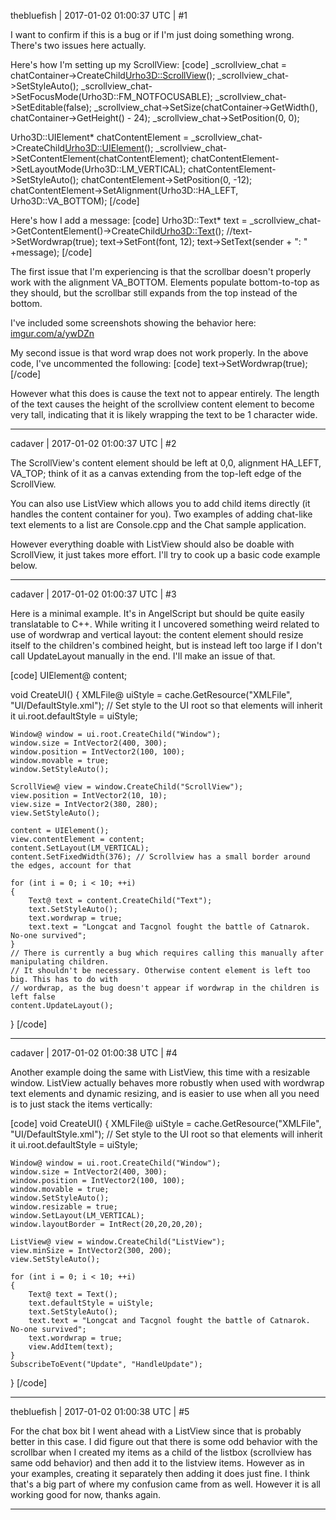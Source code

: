 thebluefish | 2017-01-02 01:00:37 UTC | #1

I want to confirm if this is a bug or if I'm just doing something wrong. There's two issues here actually.

Here's how I'm setting up my ScrollView:
[code]
_scrollview_chat = chatContainer->CreateChild<Urho3D::ScrollView>();
_scrollview_chat->SetStyleAuto();
_scrollview_chat->SetFocusMode(Urho3D::FM_NOTFOCUSABLE);
_scrollview_chat->SetEditable(false);
_scrollview_chat->SetSize(chatContainer->GetWidth(), chatContainer->GetHeight() - 24);
_scrollview_chat->SetPosition(0, 0);

Urho3D::UIElement* chatContentElement = _scrollview_chat->CreateChild<Urho3D::UIElement>();
_scrollview_chat->SetContentElement(chatContentElement);
chatContentElement->SetLayoutMode(Urho3D::LM_VERTICAL);
chatContentElement->SetStyleAuto();
chatContentElement->SetPosition(0, -12);
chatContentElement->SetAlignment(Urho3D::HA_LEFT, Urho3D::VA_BOTTOM);
[/code]

Here's how I add a message:
[code]
Urho3D::Text* text = _scrollview_chat->GetContentElement()->CreateChild<Urho3D::Text>();
//text->SetWordwrap(true);
text->SetFont(font, 12);
text->SetText(sender + ": " +message);
[/code]

The first issue that I'm experiencing is that the scrollbar doesn't properly work with the alignment VA_BOTTOM. Elements populate bottom-to-top as they should, but the scrollbar still expands from the top instead of the bottom.

I've included some screenshots showing the behavior here: [imgur.com/a/ywDZn](http://imgur.com/a/ywDZn)

My second issue is that word wrap does not work properly. In the above code, I've uncommented the following:
[code]
text->SetWordwrap(true);
[/code]

However what this does is cause the text not to appear entirely. The length of the text causes the height of the scrollview content element to become very tall, indicating that it is likely wrapping the text to be 1 character wide.

-------------------------

cadaver | 2017-01-02 01:00:37 UTC | #2

The ScrollView's content element should be left at 0,0, alignment HA_LEFT, VA_TOP; think of it as a canvas extending from the top-left edge of the ScrollView.

You can also use ListView which allows you to add child items directly (it handles the content container for you). Two examples of adding chat-like text elements to a list are Console.cpp and the Chat sample application.

However everything doable with ListView should also be doable with ScrollView, it just takes more effort. I'll try to cook up a basic code example below.

-------------------------

cadaver | 2017-01-02 01:00:37 UTC | #3

Here is a minimal example. It's in AngelScript but should be quite easily translatable to C++. While writing it I uncovered something weird related to use of wordwrap and vertical layout: the content element should resize itself to the children's combined height, but is instead left too large if I don't call UpdateLayout manually in the end. I'll make an issue of that.

[code]
UIElement@ content;

void CreateUI()
{
    XMLFile@ uiStyle = cache.GetResource("XMLFile", "UI/DefaultStyle.xml");
    // Set style to the UI root so that elements will inherit it
    ui.root.defaultStyle = uiStyle;

    Window@ window = ui.root.CreateChild("Window");
    window.size = IntVector2(400, 300);
    window.position = IntVector2(100, 100);
    window.movable = true;
    window.SetStyleAuto();
    
    ScrollView@ view = window.CreateChild("ScrollView");
    view.position = IntVector2(10, 10);
    view.size = IntVector2(380, 280);
    view.SetStyleAuto();
    
    content = UIElement();
    view.contentElement = content;
    content.SetLayout(LM_VERTICAL);
    content.SetFixedWidth(376); // Scrollview has a small border around the edges, account for that

    for (int i = 0; i < 10; ++i)
    {
        Text@ text = content.CreateChild("Text");
        text.SetStyleAuto();
        text.wordwrap = true;
        text.text = "Longcat and Tacgnol fought the battle of Catnarok. No-one survived";
    }
    // There is currently a bug which requires calling this manually after manipulating children.
    // It shouldn't be necessary. Otherwise content element is left too big. This has to do with
    // wordwrap, as the bug doesn't appear if wordwrap in the children is left false
    content.UpdateLayout();
}
[/code]

-------------------------

cadaver | 2017-01-02 01:00:38 UTC | #4

Another example doing the same with ListView, this time with a resizable window. ListView actually behaves more robustly when used with wordwrap text elements and dynamic resizing, and is easier to use when all you need is to just stack the items vertically:

[code]
void CreateUI()
{
    XMLFile@ uiStyle = cache.GetResource("XMLFile", "UI/DefaultStyle.xml");
    // Set style to the UI root so that elements will inherit it
    ui.root.defaultStyle = uiStyle;

    Window@ window = ui.root.CreateChild("Window");
    window.size = IntVector2(400, 300);
    window.position = IntVector2(100, 100);
    window.movable = true;
    window.SetStyleAuto();
    window.resizable = true;
    window.SetLayout(LM_VERTICAL);
    window.layoutBorder = IntRect(20,20,20,20);

    ListView@ view = window.CreateChild("ListView");
    view.minSize = IntVector2(300, 200);
    view.SetStyleAuto();

    for (int i = 0; i < 10; ++i)
    {
        Text@ text = Text();
        text.defaultStyle = uiStyle;
        text.SetStyleAuto();
        text.text = "Longcat and Tacgnol fought the battle of Catnarok. No-one survived";
        text.wordwrap = true;
        view.AddItem(text);
    }
    SubscribeToEvent("Update", "HandleUpdate");
}
[/code]

-------------------------

thebluefish | 2017-01-02 01:00:38 UTC | #5

For the chat box bit I went ahead with a ListView since that is probably better in this case. I did figure out that there is some odd behavior with the scrollbar when I created my items as a child of the listbox (scrollview has same odd behavior) and then add it to the listview items. However as in your examples, creating it separately then adding it does just fine. I think that's a big part of where my confusion came from as well. However it is all working good for now, thanks again.

-------------------------

